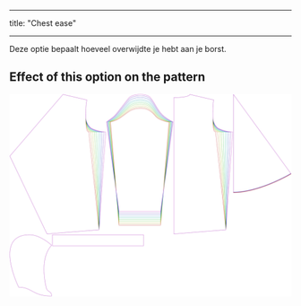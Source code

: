 - - -
title: "Chest ease"
- - -

Deze optie bepaalt hoeveel overwijdte je hebt aan je borst.

## Effect of this option on the pattern

![This image shows the effect of this option by superimposing several variants that have a different value for this option](yuri_chestease_sample.svg "Effect of this option on the pattern")
